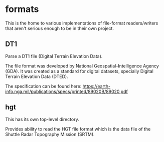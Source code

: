 formats
=======

This is the home to various implementations of file-format readers/writers that
aren't serious enough to be in their own project.

DT1
---
Parse a DT1 file (Digital Terrain Elevation Data).

The file format was developed by National Geospatial-Intelligence Agency (GDA).
It was created as a standard for digital datasets, specially Digital Terrain
Elevation Data (DTED).

The specification can be found here:
  https://earth-info.nga.mil/publications/specs/printed/89020B/89020.pdf


hgt
---
This has its own top-level directory.

Provides ability to read the HGT file format which is the data file of the
Shuttle Radar Topography Mission (SRTM).

